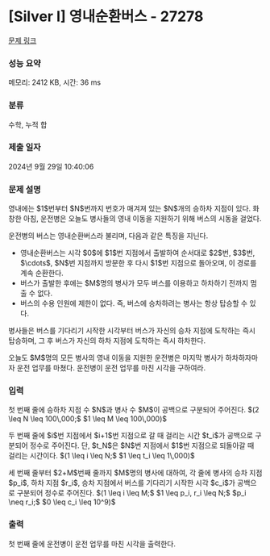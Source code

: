 # [Silver I] 영내순환버스 - 27278 

[문제 링크](https://www.acmicpc.net/problem/27278) 

### 성능 요약

메모리: 2412 KB, 시간: 36 ms

### 분류

수학, 누적 합

### 제출 일자

2024년 9월 29일 10:40:06

### 문제 설명

<p>영내에는 $1$번부터 $N$번까지 번호가 매겨져 있는 $N$개의 승하차 지점이 있다. 화창한 아침, 운전병은 오늘도 병사들의 영내 이동을 지원하기 위해 버스의 시동을 걸었다.</p>

<p>운전병의 버스는 영내순환버스라 불리며, 다음과 같은 특징을 지닌다.</p>

<ul>
	<li>영내순환버스는 시각 $0$에 $1$번 지점에서 출발하여 순서대로 $2$번, $3$번, $\cdots$, $N$번 지점까지 방문한 후 다시 $1$번 지점으로 돌아오며, 이 경로를 계속 순환한다.</li>
	<li>버스가 출발한 후에는 $M$명의 병사가 모두 버스를 이용하고 하차하기 전까지 멈출 수 없다.</li>
	<li>버스의 수용 인원에 제한이 없다. 즉, 버스에 승차하려는 병사는 항상 탑승할 수 있다.</li>
</ul>

<p>병사들은 버스를 기다리기 시작한 시각부터 버스가 자신의 승차 지점에 도착하는 즉시 탑승하며, 그 후 버스가 자신의 하차 지점에 도착하는 즉시 하차한다.</p>

<p>오늘도 $M$명의 모든 병사의 영내 이동을 지원한 운전병은 마지막 병사가 하차하자마자 운전 업무를 마쳤다. 운전병이 운전 업무를 마친 시각을 구하여라.</p>

### 입력 

 <p>첫 번째 줄에 승하차 지점 수 $N$과 병사 수 $M$이 공백으로 구분되어 주어진다. $(2 \leq N \leq 100\,000;$ $1 \leq M \leq 100\,000)$</p>

<p>두 번째 줄에 $i$번 지점에서 $i+1$번 지점으로 갈 때 걸리는 시간 $t_i$가 공백으로 구분되어 정수로 주어진다. 단, $t_N$은 $N$번 지점에서 $1$번 지점으로 되돌아갈 때 걸리는 시간이다. $(1 \leq i \leq N;$ $1 \leq t_i \leq 1\,000)$ </p>

<p>세 번째 줄부터 $2+M$번째 줄까지 $M$명의 병사에 대하여, 각 줄에 병사의 승차 지점 $p_i$, 하차 지점 $r_i$, 승차 지점에서 버스를 기다리기 시작한 시각 $c_i$가 공백으로 구분되어 정수로 주어진다. $(1 \leq i \leq M;$ $1 \leq p_i, r_i \leq N;$ $p_i \neq r_i;$ $0 \leq c_i \leq 10^9)$</p>

### 출력 

 <p>첫 번째 줄에 운전병이 운전 업무를 마친 시각을 출력한다.</p>

